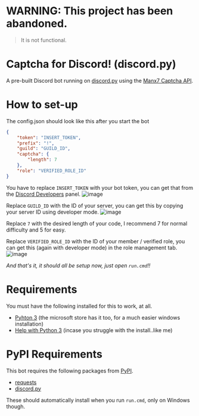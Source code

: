 # WARNING: This project has been abandoned.
> It is not functional.

# Captcha for Discord! (discord.py)
A pre-built Discord bot running on [discord.py](https://discordpy.readthedocs.io/en/stable) using the [Manx7 Captcha API](https://captcha.manx7.net).

# How to set-up
The config.json should look like this after you start the bot
```json
{
    "token": "INSERT_TOKEN",
    "prefix": "!",
    "guild": "GUILD_ID",
    "captcha": {
        "length": 7
    },
    "role": "VERIFIED_ROLE_ID"
}
```
You have to replace `INSERT_TOKEN` with your bot token, you can get that from the [Discord Developers](https://discord.com/developers/applications) panel.
![image](https://user-images.githubusercontent.com/28667267/123458606-3a5d7e00-d5b3-11eb-948b-e4db5ef0679d.png)

Replace `GUILD_ID` with the ID of your server, you can get this by copying your server ID using developer mode.
![image](https://user-images.githubusercontent.com/28667267/123458898-91635300-d5b3-11eb-8bed-f54928f5cf45.png)

Replace `7` with the desired length of your code, I recommend 7 for normal difficulty and 5 for easy.

Replace `VERIFIED_ROLE_ID` with the ID of your member / verified role, you can get this (again with developer mode) in the role management tab.
![image](https://user-images.githubusercontent.com/28667267/123459282-13ec1280-d5b4-11eb-8c48-d7be51bd686c.png)

_And that's it, it should all be setup now, just open `run.cmd`!!_

# Requirements
You must have the following installed for this to work, at all.
 - [Pyhton 3](https://www.python.org/downloads/) (the microsoft store has it too, for a much easier windows installation)
 - [Help with Python 3](https://realpython.com/installing-python/) (incase you struggle with the install..like me)

# PyPI Requirements
This bot requires the following packages from [PyPI](https://pypi.org/).
 - [requests](https://pypi.org/project/requests/)
 - [discord.py](https://pypi.org/project/discord.py/)

These should automatically install when you run `run.cmd`, only on Windows though.
